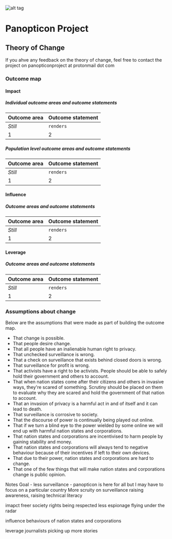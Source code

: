 ![alt tag](https://user-images.githubusercontent.com/24201238/29351849-9c3087b4-82b8-11e7-8fed-350e3b8b4945.png)

# Panopticon Project

## Theory of Change

If you ahve any feedback on the theory of change, feel free to contact the project on panopticonproject at protonmail dot com

### Outcome map

#### Impact

##### Individual outcome areas and outcome statements

Outcome area | Outcome statement 
--- | --- 
*Still* | `renders` | **nicely**
1 | 2 | 3

##### Population level outcome areas and outcome statements

Outcome area | Outcome statement 
--- | --- 
*Still* | `renders` | **nicely**
1 | 2 | 3

#### Influence

##### Outcome areas and outcome statements

Outcome area | Outcome statement 
--- | --- 
*Still* | `renders` | **nicely**
1 | 2 | 3

#### Leverage

##### Outcome areas and outcome statements

Outcome area | Outcome statement 
--- | --- 
*Still* | `renders` | **nicely**
1 | 2 | 3

### Assumptions about change

Below are the assumptions that were made as part of building the outcome map.

* That change is possible.
* That people desire change.
* That all people have an inalienable human right to privacy.
* That unchecked surveillance is wrong.
* That a check on surveillance that exists behind closed doors is wrong.
* That surveillance for profit is wrong.
* That activists have a right to be activists. People should be able to safely hold their government and others to account.
* That when nation states come after their citizens and others in invasive ways, they're scared of something. Scrutiny should be placed on them to evaluate why they are scared and hold the government of that nation to account.
* That an invasion of privacy is a harmful act in and of itself and it can lead to death.
* That surveillance is corrosive to society.
* That the discourse of power is continually being played out online.
* That if we turn a blind eye to the power wielded by some online we will end up with harmful nation states and corporations.
* That nation states and corporations are incentivised to harm people by gaining stability and money.
* That nation states and corporations will always tend to negative behaviour because of their incentives if left to their own devices.
* That due to their power, nation states and corporations are hard to change.
* That one of the few things that will make nation states and corporations change is public opinion.

Notes
Goal - less surveillance - panopticon is here for all but I may have to focus on a particular country
More scruity on surveillance
raising awareness, raising technical literacy 

imapct
freer society
rights being respected
less espionage flying under the radar

influence
behaviours of nation states and corporations

leverage
journalists picking up more stories

